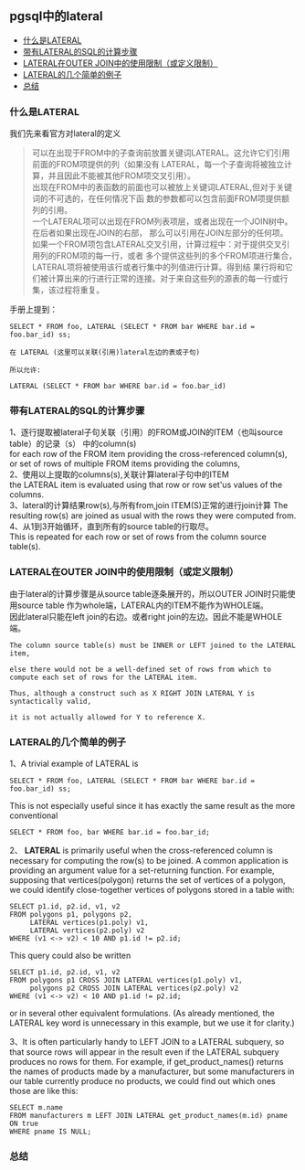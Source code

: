 ## pgsql中的lateral


- [什么是LATERAL](#%e4%bb%80%e4%b9%88%e6%98%afLATERAL)
- [带有LATERAL的SQL的计算步骤](#%e5%b8%a6%e6%9c%89LATERAL%e7%9a%84SQL%e7%9a%84%e8%ae%a1%e7%ae%97%e6%ad%a5%e9%aa%a4)
- [LATERAL在OUTER JOIN中的使用限制（或定义限制）](#LATERAL%e5%9c%a8OUTER+JOIN%e4%b8%ad%e7%9a%84%e4%bd%bf%e7%94%a8%e9%99%90%e5%88%b6%ef%bc%88%e6%88%96%e5%ae%9a%e4%b9%89%e9%99%90%e5%88%b6%ef%bc%89)
- [LATERAL的几个简单的例子](#LATERAL%e7%9a%84%e5%87%a0%e4%b8%aa%e7%ae%80%e5%8d%95%e7%9a%84%e4%be%8b%e5%ad%90)
- [总结](#%e6%80%bb%e7%bb%93)

### 什么是LATERAL

我们先来看官方对lateral的定义

> 可以在出现于FROM中的子查询前放置关键词LATERAL。这允许它们引用前面的FROM项提供的列（如果没有
> LATERAL，每一个子查询将被独立计算，并且因此不能被其他FROM项交叉引用）。  
> 出现在FROM中的表函数的前面也可以被放上关键词LATERAL,但对于关键词的不可选的，在任何情况下函
> 数的参数都可以包含前面FROM项提供额列的引用。  
> 一个LATERAL项可以出现在FROM列表项层，或者出现在一个JOIN树中。在后者如果出现在JOIN的右部，
> 那么可以引用在JOIN左部分的任何项。  
> 如果一个FROM项包含LATERAL交叉引用，计算过程中：对于提供交叉引用列的FROM项的每一行，或者
> 多个提供这些列的多个FROM项进行集合，LATERAL项将被使用该行或者行集中的列值进行计算。得到结
> 果行将和它们被计算出来的行进行正常的连接。对于来自这些列的源表的每一行或行集，该过程将重复。

手册上提到：
````
SELECT * FROM foo, LATERAL (SELECT * FROM bar WHERE bar.id = foo.bar_id) ss;    
  
在 LATERAL (这里可以关联(引用)lateral左边的表或子句)  
  
所以允许:   
  
LATERAL (SELECT * FROM bar WHERE bar.id = foo.bar_id)  
````

### 带有LATERAL的SQL的计算步骤

1、逐行提取被lateral子句关联（引用）的FROM或JOIN的ITEM（也叫source table）的记录（s）
中的column(s)  
for each row of the FROM item providing the cross-referenced column(s),  
or set of rows of multiple FROM items providing the columns,  
2、使用以上提取的columns(s),关联计算lateral子句中的ITEM  
the LATERAL item is evaluated using that row or row set'us values of the columns.  
3、lateral的计算结果row(s),与所有from,join ITEM(S)正常的进行join计算
The resulting row(s) are joined as usual with the rows they were computed from.  
4、从1到3开始循环，直到所有的source table的行取尽。  
This is repeated for each row or set of rows from the column source table(s).

### LATERAL在OUTER JOIN中的使用限制（或定义限制）
由于lateral的计算步骤是从source table逐条展开的，所以OUTER JOIN时只能使用source table
作为whole端，LATERAL内的ITEM不能作为WHOLE端。  
因此lateral只能在left join的右边。或者right join的左边。因此不能是WHOLE端。
````
The column source table(s) must be INNER or LEFT joined to the LATERAL item,   
  
else there would not be a well-defined set of rows from which to compute each set of rows for the LATERAL item.   
  
Thus, although a construct such as X RIGHT JOIN LATERAL Y is syntactically valid,   
  
it is not actually allowed for Y to reference X.  
````

### LATERAL的几个简单的例子

1、A trivial example of LATERAL is
````
SELECT * FROM foo, LATERAL (SELECT * FROM bar WHERE bar.id = foo.bar_id) ss;
````
This is not especially useful since it has exactly the same result as the more conventional
````
SELECT * FROM foo, bar WHERE bar.id = foo.bar_id;
````

 2、
**LATERAL** is primarily useful when the cross-referenced column is necessary 
for computing the row(s) to be joined. A common application is providing an 
argument value for a set-returning function. For example, supposing that 
vertices(polygon) returns the set of vertices of a polygon, we could identify 
close-together vertices of polygons stored in a table with:

````
SELECT p1.id, p2.id, v1, v2
FROM polygons p1, polygons p2,
     LATERAL vertices(p1.poly) v1,
     LATERAL vertices(p2.poly) v2
WHERE (v1 <-> v2) < 10 AND p1.id != p2.id;
````
This query could also be written
````
SELECT p1.id, p2.id, v1, v2
FROM polygons p1 CROSS JOIN LATERAL vertices(p1.poly) v1,
     polygons p2 CROSS JOIN LATERAL vertices(p2.poly) v2
WHERE (v1 <-> v2) < 10 AND p1.id != p2.id;
````
or in several other equivalent formulations. (As already mentioned, the 
LATERAL key word is unnecessary in this example, but we use it for clarity.)

3、It is often particularly handy to LEFT JOIN to a LATERAL subquery, so that 
source rows will appear in the result even if the LATERAL subquery produces 
no rows for them. For example, if get_product_names() returns the names of 
products made by a manufacturer, but some manufacturers in our table currently
produce no products, we could find out which ones those are like this:
````
SELECT m.name
FROM manufacturers m LEFT JOIN LATERAL get_product_names(m.id) pname ON true
WHERE pname IS NULL;
````

### 总结












